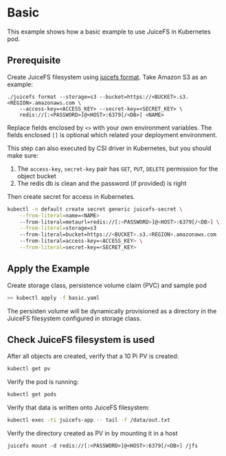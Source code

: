 # Basic

This example shows how a basic example to use JuiceFS in Kubernetes pod.

## Prerequisite

Create JuiceFS filesystem using [juicefs format](https://github.com/juicedata/juicefs/#format-a-volume). Take Amazon S3 as an example:

```
./juicefs format --storage=s3 --bucket=https://<BUCKET>.s3.<REGION>.amazonaws.com \
    --access-key=<ACCESS_KEY> --secret-key=<SECRET_KEY> \
    redis://[:<PASSWORD>]@<HOST>:6379[/<DB>] <NAME>
```

Replace fields enclosed by `<>` with your own environment variables. The fields enclosed `[]` is optional which related your deployment environment.

This step can also executed by CSI driver in Kubernetes, but you should make sure:

1. The `access-key`, `secret-key` pair has `GET`, `PUT`, `DELETE` permission for the object bucket
2. The redis db is clean and the password (if provided) is right

Then create secret for access in Kubernetes.

```sh
kubectl -n default create secret generic juicefs-secret \
    --from-literal=name=<NAME>
    --from-literal=metaurl=redis://[:<PASSWORD>]@<HOST>:6379[/<DB>] \
    --from-literal=storage=s3
    --from-literal=bucket=https://<BUCKET>.s3.<REGION>.amazonaws.com
    --from-literal=access-key=<ACCESS_KEY> \
    --from-literal=secret-key=<SECRET_KEY>


```

## Apply the Example

Create storage class, persistence volume claim (PVC) and sample pod

```sh
>> kubectl apply -f basic.yaml
```

The persisten volume will be dynamically provisioned as a directory in the JuiceFS filesystem configured in storage class.

## Check JuiceFS filesystem is used

After all objects are created, verify that a 10 Pi PV is created:

```sh
kubectl get pv
```

Verify the pod is running:

```sh
kubectl get pods
```

Verify that data is written onto JuiceFS filesystem:

```sh
kubectl exec -ti juicefs-app -- tail -f /data/out.txt
```

Verify the directory created as PV in by mounting it in a host

```
juicefs mount -d redis://[:<PASSWORD>]@<HOST>:6379[/<DB>] /jfs
```

